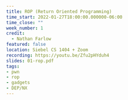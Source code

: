 ```yaml
---
title: ROP (Return Oriented Programming)
time_start: 2022-01-27T18:00:00.000000-06:00
time_close: ""
week_number: 1
credit:
  - Nathan Farlow
featured: false
location: Siebel CS 1404 + Zoom
recording: https://youtu.be/Zfu2pHYduh4
slides: 01-rop.pdf
tags:
- pwn
- rop
- gadgets
- DEP/NX
---
```

